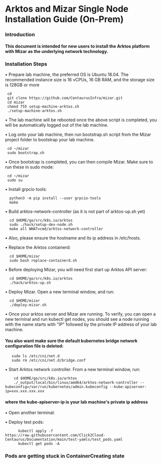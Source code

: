 # Arktos and Mizar Single Node Installation Guide (On-Prem)
### Introduction
#### This document is intended for new users to install the Arktos platform with Mizar as the underlying network technology.
### Installation Steps
  • Prepare lab machine, the preferred OS is Ubuntu 18.04. The recommended instance size is 16 vCPUs, 16 GB RAM, and the storage size is 128GB or more
  
     cd
     git clone https://github.com/CentaurusInfra/mizar.git
     cd mizar
     chmod 755 setup-machine-arktos.sh
     ./setup-machine-arktos.sh
     
  • The lab machine will be rebooted once the above script is completed, you will be automatically logged out of the lab machine.
  
  •	Log onto your lab machine, then run bootstrap.sh script from the Mizar project folder to bootstrap your lab machine.
  
    
     cd ~/mizar
     sudo bootstrap.sh
     
  •	Once bootstrap is completed, you can then compile Mizar. Make sure to run these in sudo mode:
  
     cd ~/mizar
     sudo su
     
  • Install grpcio tools:
  
      python3 -m pip install --user grpcio-tools
      make
  
  • Build arktos-network-controller (as it is not part of arktos-up.sh yet)
     
      cd $HOME/go/src/k8s.io/arktos
      sudo ./hack/setup-dev-node.sh
      make all WHAT=cmd/arktos-network-controller
      
  • Also, please ensure the hostname and its ip address in /etc/hosts. 
  
  • Replace the Arktos containerd:
  
      cd $HOME/mizar
      sudo bash replace-containerd.sh
      
  • Before deploying Mizar, you will need first start up Arktos API server:
    
      cd $HOME/go/src/k8s.io/arktos
      ./hack/arktos-up.sh
      
  • Deploy Mizar. Open a new terminal window, and run:
    
      cd $HOME/mizar
      ./deploy-mizar.sh
      
   • Once your arktos server and Mizar are running. To verify, you can open a new terminal and run kubectl get nodes, you should see a node running with the name starts with "IP" followed by the private IP address of your lab machine.
   
   #### You also want make sure the default kubernetes bridge network configuration file is deleted:
     
       sudo ls /etc/cni/net.d
       sudo rm /etc/cni/net.d/bridge.conf

   • Start Arktos network controller. From a new terminal window, run:
   
        cd $HOME/go/src/k8s.io/arktos
        ./_output/local/bin/linux/amd64/arktos-network-controller --kubeconfig=/var/run/kubernetes/admin.kubeconfig --kube-apiserver-ip=xxx.xxx.xxx.xxx
        
   #### where the kube-apiserver-ip is your lab machine's private ip address
   
   • Open another terminal:
         
   • Deploy test pods:
        
          kubectl apply -f   https://raw.githubusercontent.com/Click2Cloud-Centaurus/Documentation/main/test-yamls/test_pods.yaml
          kubectl get pods -A
          
  ### Pods are getting stuck in ContainerCreating state





  




     
  
